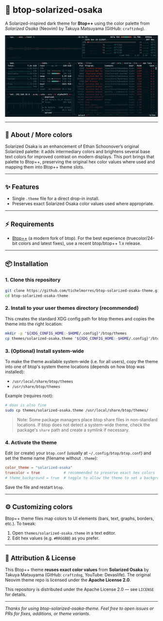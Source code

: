 # 🏯 btop-solarized-osaka

A Solarized-inspired dark theme for **Btop++** using the color palette from *Solarized Osaka* (Neovim) by Takuya Matsuyama (GitHub: `craftzdog`).

![Screenshot that shows the Solarized Osaka theme applied to Btop++](https://raw.githubusercontent.com/tichelmorres/btop-solarized-osaka-theme/main/static/ss-solarized-osaka.png)

---

## 🎨 About / More colors

Solarized Osaka is an enhancement of Ethan Schoonover’s original Solarized palette: it adds intermediary colors and brightens several base text colors for improved contrast on modern displays. This port brings that palette to Btop++, preserving the original hex color values where used and mapping them into Btop++ theme slots.

---

## ✨ Features

- Single `.theme` file for a direct drop-in install.
- Preserves exact Solarized Osaka color values used where appropriate.

---

## ⚡️ Requirements

- [Btop++](https://github.com/aristocratos/btop) (a modern fork of btop). For the best experience (truecolor/24-bit colors and latest fixes), use a recent btop/btop++ 1.x release.

---

## 📦 Installation

### 1. Clone this repository

```bash
git clone https://github.com/tichelmorres/btop-solarized-osaka-theme.git
cd btop-solarized-osaka-theme
```

### 2. Install to your user themes directory (recommended)

This creates the standard XDG config path for btop themes and copies the theme into the right location:

```bash
mkdir -p "${XDG_CONFIG_HOME:-$HOME/.config}"/btop/themes
cp themes/solarized-osaka.theme "${XDG_CONFIG_HOME:-$HOME/.config}"/btop/themes/
```

### 3. (Optional) Install system-wide

To make the theme available system-wide (i.e. for all users), copy the theme into one of btop's system theme locations (depends on how btop was installed):

- `/usr/local/share/btop/themes`
- `/usr/share/btop/themes`

Example (requires root):

```bash
# doas is also fine
sudo cp themes/solarized-osaka.theme /usr/local/share/btop/themes/
```

> Note: Some package managers place btop share files in non-standard locations. If btop does not detect a system-wide theme, check the package's `share` path and create a symlink if necessary.

### 4. Activate the theme

Edit (or create) your `btop.conf` (usually at `~/.config/btop/btop.conf`) and set the theme name (filename without `.theme`):

```toml
color_theme = "solarized-osaka"
truecolor = true           # recommended to preserve exact hex colors
# theme_background = true  # toggle to allow the theme to set a background color (set false if you want transparency)
```

Save the file and restart `btop`.

---

## ⚙️ Customizing colors

Btop++ theme files map colors to UI elements (bars, text, graphs, borders, etc.). To tweak:

1. Open `themes/solarized-osaka.theme` in a text editor.
2. Edit hex values (e.g. `#RRGGBB`) as you prefer.

---

## 🧾 Attribution & License

This Btop++ theme **reuses exact color values** from **Solarized Osaka** by Takuya Matsuyama (GitHub: `craftzdog`, YouTube: Devaslife). The original Neovim theme repo is licensed under the **Apache License 2.0**.

This repository is distributed under the Apache License 2.0 — see `LICENSE` for details.

---

*Thanks for using btop-solarized-osaka-theme. Feel free to open issues or PRs for fixes, additions, or theme variants.*

